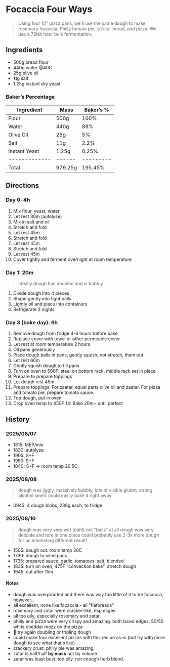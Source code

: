 # Focaccia Four Ways

> Using four 10" pizza pans, we'll use the same dough to make rosemary focaccia, Philly tomato pie, za'atar bread, and pizza.
> We use a 72ish hour bulk fermentation.


## Ingredients

- 500g bread flour
- 440g water @40C
- 25g olive oil
- 11g salt
- 1.25g instant dry yeast

### Baker’s Percentage

| Ingredient    | Mass    | Baker’s % |
| ------------- | ------- | --------- |
| Flour         | 500g    | 100%      |
| Water         | 440g    | 88%       |
| Olive Oil     | 25g     | 5%        |
| Salt          | 11g     | 2.2%      |
| Instant Yeast | 1.25g   | 0.25%     |
| ------------- | ------  | --------- |
| Total         | 979.25g | 195.45%   |

## Directions

### Day 0: 4h

1. Mix flour, yeast, water
2. Let rest 30m (autolyse)
3. Mix in salt and oil
4. Stretch and fold
5. Let rest 45m
6. Stretch and fold
7. Let rest 45m
8. Stretch and fold
9. Let rest 45m
10. Cover tightly and ferment overnight at room temperature

### Day 1: 20m

> Ideally dough has doubled and is bubbly

1. Divide dough into 4 pieces
2. Shape gently into tight balls
3. Lightly oil and place into containers
4. Refrigerate 2 nights

### Day 3 (bake day): 6h

1. Remove dough from fridge 4-6 hours before bake
2. Replace cover with towel or other permeable cover
3. Let rest at room temperature 2 hours
4. Oil pans generously
5. Place dough balls in pans, gently squish, not stretch, them out
6. Let rest 60m
7. Gently squish dough to fill pans
8. Turn on oven to 500F: steel on bottom rack, middle rack set in place
9. Prepare to prepare toppings
10. Let dough rest 45m
11. Prepare toppings: For zaatar, equal parts olive oil and zaatar. For pizza and tomato pie, prepare tomato sauce. 
12. Top dough, put in oven
13. Drop oven temp to 450F
14: Bake 20m+ until perfect


## History

### 2025/08/07

- 1815: MEP/mix
- 1830: autolyze
- 1905: S+F
- 1950: S+F
- 1040: S+F -> room temp 20.5C

### 2025/08/08

> dough was jiggly, massively bubbly, lots of visible gluten, strong alcohol smell. could easily bake it right away

- 0945: 4 dough blobs, 238g each, to fridge

### 2025/08/10

> dough was very very wet (duh!) not "balls" at all
> dough was very delicate and tore in one place
> could probably use 2-3x more dough for an interesting different result!

- 1505: dough out. room temp 20C
- 1730: dough to oiled pans
- 1735: prepared sauce: garlic, tomatoes, salt, blended
- 1835: turn on oven, 475F "convection bake", stretch dough
- 1945: out after 15m

#### Notes

- dough was overproofed and there was way too little of it to be focaccia, however...
- all excellent, none like focaccia - all "flatbreads"
- rosemary and zatar were cracker-like, esp esges
- all too oily, especially rosemary and zatar
- philly and pizza were very crispy and amazing. both laced edges. 50/50 white cheddar mozz on the pizza
- 🚨 try again doubling or tripling dough
- could make four excellent pizzas with this recipe as-is (but try with more dough to see what that's like)
- crackery crust. philly pie was amazing.
- zatar is half/half **by mass** not by volume
- zatar was least best. too oily. not enough herb blend.

